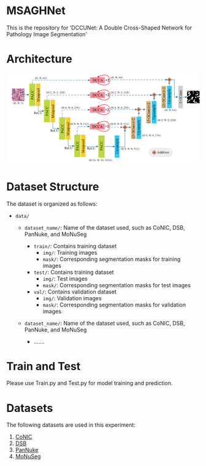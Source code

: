 # MSAGHNet
This is the repository for 'DCCUNet: A Double Cross-Shaped Network for Pathology Image Segmentation'

# Architecture
<p align="center">
<img src="img/Architecture.jpg">
</p>

# Dataset Structure
The dataset is organized as follows:

 - `data/`
    - `dataset_name/`: Name of the dataset used, such as CoNIC, DSB, PanNuke, and MoNuSeg
        - `train/`: Contains training dataset
          - `img/`: Training images
          - `mask/`: Corresponding segmentation masks for training images
        - `test/`: Contains training dataset
          - `img/`: Test images
          - `mask/`: Corresponding segmentation masks for test images          
        - `val/`: Contains validation dataset
          - `img/`: Validation images
          - `mask/`: Corresponding segmentation masks for validation images
            
    - `dataset_name/`: Name of the dataset used, such as CoNIC, DSB, PanNuke, and MoNuSeg
       - .......

# Train and Test
Please use Train.py and Test.py for model training and prediction. 

# Datasets
The following datasets are used in this experiment:
<ol>
  <li><a href="https://conic-challenge.grand-challenge.org/">CoNIC</a></li>
  <li><a href="https://www.kaggle.com/c/data-science-bowl-2018">DSB</a></li>
  <li><a href="https://warwick.ac.uk/fac/cross_fac/tia/data/pannuke">PanNuke</a></li>
  <li><a href="https://monuseg.grand-challenge.org/">MoNuSeg</a></li>
 </ol>
